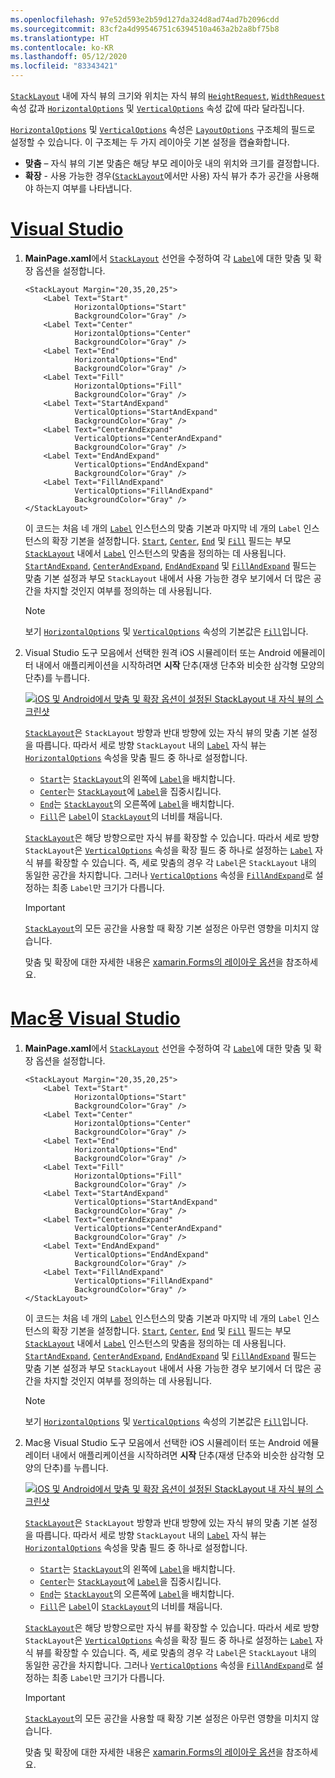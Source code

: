 ```yaml
---
ms.openlocfilehash: 97e52d593e2b59d127da324d8ad74ad7b2096cdd
ms.sourcegitcommit: 83cf2a4d99546751c6394510a463a2b2a8bf75b8
ms.translationtype: HT
ms.contentlocale: ko-KR
ms.lasthandoff: 05/12/2020
ms.locfileid: "83343421"
---
```

[`StackLayout`](xref:Xamarin.Forms.StackLayout) 내에 자식 뷰의 크기와 위치는 자식 뷰의 [`HeightRequest`](xref:Xamarin.Forms.VisualElement.HeightRequest), [`WidthRequest`](xref:Xamarin.Forms.VisualElement.WidthRequest) 속성 값과 [`HorizontalOptions`](xref:Xamarin.Forms.View.HorizontalOptions) 및 [`VerticalOptions`](xref:Xamarin.Forms.View.VerticalOptions) 속성 값에 따라 달라집니다.

[`HorizontalOptions`](xref:Xamarin.Forms.View.HorizontalOptions) 및 [`VerticalOptions`](xref:Xamarin.Forms.View.VerticalOptions) 속성은 [`LayoutOptions`](xref:Xamarin.Forms.LayoutOptions) 구조체의 필드로 설정할 수 있습니다. 이 구조체는 두 가지 레이아웃 기본 설정을 캡슐화합니다.

- **맞춤** – 자식 뷰의 기본 맞춤은 해당 부모 레이아웃 내의 위치와 크기를 결정합니다.
- **확장** - 사용 가능한 경우([`StackLayout`](xref:Xamarin.Forms.StackLayout)에서만 사용) 자식 뷰가 추가 공간을 사용해야 하는지 여부를 나타냅니다.

# <a name="visual-studio"></a>[Visual Studio](#tab/vswin)

1. **MainPage.xaml**에서 [`StackLayout`](xref:Xamarin.Forms.StackLayout) 선언을 수정하여 각 [`Label`](xref:Xamarin.Forms.Label)에 대한 맞춤 및 확장 옵션을 설정합니다.

    ```xaml
    <StackLayout Margin="20,35,20,25">
        <Label Text="Start"
               HorizontalOptions="Start"
               BackgroundColor="Gray" />
        <Label Text="Center"
               HorizontalOptions="Center"
               BackgroundColor="Gray" />
        <Label Text="End"
               HorizontalOptions="End"
               BackgroundColor="Gray" />
        <Label Text="Fill"
               HorizontalOptions="Fill"
               BackgroundColor="Gray" />
        <Label Text="StartAndExpand"
               VerticalOptions="StartAndExpand"
               BackgroundColor="Gray" />
        <Label Text="CenterAndExpand"
               VerticalOptions="CenterAndExpand"
               BackgroundColor="Gray" />
        <Label Text="EndAndExpand"
               VerticalOptions="EndAndExpand"
               BackgroundColor="Gray" />
        <Label Text="FillAndExpand"
               VerticalOptions="FillAndExpand"
               BackgroundColor="Gray" />
    </StackLayout>
    ```

    이 코드는 처음 네 개의 [`Label`](xref:Xamarin.Forms.Label) 인스턴스의 맞춤 기본과 마지막 네 개의 `Label` 인스턴스의 확장 기본을 설정합니다. [`Start`](xref:Xamarin.Forms.LayoutOptions.Start), [`Center`](xref:Xamarin.Forms.LayoutOptions.Center), [`End`](xref:Xamarin.Forms.LayoutOptions.End) 및 [`Fill`](xref:Xamarin.Forms.LayoutOptions.Fill) 필드는 부모 [`StackLayout`](xref:Xamarin.Forms.StackLayout) 내에서 [`Label`](xref:Xamarin.Forms.Label) 인스턴스의 맞춤을 정의하는 데 사용됩니다. [`StartAndExpand`](xref:Xamarin.Forms.LayoutOptions.StartAndExpand), [`CenterAndExpand`](xref:Xamarin.Forms.LayoutOptions.CenterAndExpand), [`EndAndExpand`](xref:Xamarin.Forms.LayoutOptions.EndAndExpand) 및 [`FillAndExpand`](xref:Xamarin.Forms.LayoutOptions.FillAndExpand) 필드는 맞춤 기본 설정과 부모 `StackLayout` 내에서 사용 가능한 경우 보기에서 더 많은 공간을 차지할 것인지 여부를 정의하는 데 사용됩니다.

    > [!NOTE]
    > 보기 [`HorizontalOptions`](xref:Xamarin.Forms.View.HorizontalOptions) 및 [`VerticalOptions`](xref:Xamarin.Forms.View.VerticalOptions) 속성의 기본값은 [`Fill`](xref:Xamarin.Forms.LayoutOptions.Fill)입니다.

1. Visual Studio 도구 모음에서 선택한 원격 iOS 시뮬레이터 또는 Android 에뮬레이터 내에서 애플리케이션을 시작하려면 **시작** 단추(재생 단추와 비슷한 삼각형 모양의 단추)를 누릅니다.

    [![iOS 및 Android에서 맞춤 및 확장 옵션이 설정된 StackLayout 내 자식 뷰의 스크린샷](../images/alignment-expansion.png "맞춤 및 확장이 설정된 레이블 인스턴스를 포함하는 StackLayout")](../images/alignment-expansion-large.png#lightbox "맞춤 및 확장이 설정된 레이블 인스턴스를 포함하는 StackLayout")

    [`StackLayout`](xref:Xamarin.Forms.StackLayout)은 `StackLayout` 방향과 반대 방향에 있는 자식 뷰의 맞춤 기본 설정을 따릅니다. 따라서 세로 방향 `StackLayout` 내의 [`Label`](xref:Xamarin.Forms.Label) 자식 뷰는 [`HorizontalOptions`](xref:Xamarin.Forms.View.HorizontalOptions) 속성을 맞춤 필드 중 하나로 설정합니다.

    - [`Start`](xref:Xamarin.Forms.LayoutOptions.Start)는 [`StackLayout`](xref:Xamarin.Forms.StackLayout)의 왼쪽에 [`Label`](xref:Xamarin.Forms.Label)을 배치합니다.
    - [`Center`](xref:Xamarin.Forms.LayoutOptions.Center)는 [`StackLayout`](xref:Xamarin.Forms.StackLayout)에 [`Label`](xref:Xamarin.Forms.Label)을 집중시킵니다.
    - [`End`](xref:Xamarin.Forms.LayoutOptions.End)는 [`StackLayout`](xref:Xamarin.Forms.StackLayout)의 오른쪽에 [`Label`](xref:Xamarin.Forms.Label)을 배치합니다.
    - [`Fill`](xref:Xamarin.Forms.LayoutOptions.Fill)은 [`Label`](xref:Xamarin.Forms.Label)이 [`StackLayout`](xref:Xamarin.Forms.StackLayout)의 너비를 채웁니다.

    [`StackLayout`](xref:Xamarin.Forms.StackLayout)은 해당 방향으로만 자식 뷰를 확장할 수 있습니다. 따라서 세로 방향 `StackLayout`은 [`VerticalOptions`](xref:Xamarin.Forms.View.VerticalOptions) 속성을 확장 필드 중 하나로 설정하는 [`Label`](xref:Xamarin.Forms.Label) 자식 뷰를 확장할 수 있습니다. 즉, 세로 맞춤의 경우 각 `Label`은 `StackLayout` 내의 동일한 공간을 차지합니다. 그러나 [`VerticalOptions`](xref:Xamarin.Forms.View.VerticalOptions) 속성을 [`FillAndExpand`](xref:Xamarin.Forms.LayoutOptions.FillAndExpand)로 설정하는 최종 `Label`만 크기가 다릅니다.

    > [!IMPORTANT]
    > [`StackLayout`](xref:Xamarin.Forms.StackLayout)의 모든 공간을 사용할 때 확장 기본 설정은 아무런 영향을 미치지 않습니다.

    맞춤 및 확장에 대한 자세한 내용은 [xamarin.Forms의 레이아웃 옵션](~/xamarin-forms/user-interface/layouts/layout-options.md)을 참조하세요.

# <a name="visual-studio-for-mac"></a>[Mac용 Visual Studio](#tab/vsmac)

1. **MainPage.xaml**에서 [`StackLayout`](xref:Xamarin.Forms.StackLayout) 선언을 수정하여 각 [`Label`](xref:Xamarin.Forms.Label)에 대한 맞춤 및 확장 옵션을 설정합니다.

    ```xaml
    <StackLayout Margin="20,35,20,25">
        <Label Text="Start"
               HorizontalOptions="Start"
               BackgroundColor="Gray" />
        <Label Text="Center"
               HorizontalOptions="Center"
               BackgroundColor="Gray" />
        <Label Text="End"
               HorizontalOptions="End"
               BackgroundColor="Gray" />
        <Label Text="Fill"
               HorizontalOptions="Fill"
               BackgroundColor="Gray" />
        <Label Text="StartAndExpand"
               VerticalOptions="StartAndExpand"
               BackgroundColor="Gray" />
        <Label Text="CenterAndExpand"
               VerticalOptions="CenterAndExpand"
               BackgroundColor="Gray" />
        <Label Text="EndAndExpand"
               VerticalOptions="EndAndExpand"
               BackgroundColor="Gray" />
        <Label Text="FillAndExpand"
               VerticalOptions="FillAndExpand"
               BackgroundColor="Gray" />
    </StackLayout>
    ```

    이 코드는 처음 네 개의 [`Label`](xref:Xamarin.Forms.Label) 인스턴스의 맞춤 기본과 마지막 네 개의 `Label` 인스턴스의 확장 기본을 설정합니다. [`Start`](xref:Xamarin.Forms.LayoutOptions.Start), [`Center`](xref:Xamarin.Forms.LayoutOptions.Center), [`End`](xref:Xamarin.Forms.LayoutOptions.End) 및 [`Fill`](xref:Xamarin.Forms.LayoutOptions.Fill) 필드는 부모 [`StackLayout`](xref:Xamarin.Forms.StackLayout) 내에서 [`Label`](xref:Xamarin.Forms.Label) 인스턴스의 맞춤을 정의하는 데 사용됩니다. [`StartAndExpand`](xref:Xamarin.Forms.LayoutOptions.StartAndExpand), [`CenterAndExpand`](xref:Xamarin.Forms.LayoutOptions.CenterAndExpand), [`EndAndExpand`](xref:Xamarin.Forms.LayoutOptions.EndAndExpand) 및 [`FillAndExpand`](xref:Xamarin.Forms.LayoutOptions.FillAndExpand) 필드는 맞춤 기본 설정과 부모 `StackLayout` 내에서 사용 가능한 경우 보기에서 더 많은 공간을 차지할 것인지 여부를 정의하는 데 사용됩니다.

    > [!NOTE]
    > 보기 [`HorizontalOptions`](xref:Xamarin.Forms.View.HorizontalOptions) 및 [`VerticalOptions`](xref:Xamarin.Forms.View.VerticalOptions) 속성의 기본값은 [`Fill`](xref:Xamarin.Forms.LayoutOptions.Fill)입니다.

1. Mac용 Visual Studio 도구 모음에서 선택한 iOS 시뮬레이터 또는 Android 에뮬레이터 내에서 애플리케이션을 시작하려면 **시작** 단추(재생 단추와 비슷한 삼각형 모양의 단추)를 누릅니다.

    [![iOS 및 Android에서 맞춤 및 확장 옵션이 설정된 StackLayout 내 자식 뷰의 스크린샷](../images/alignment-expansion.png "맞춤 및 확장이 설정된 레이블 인스턴스를 포함하는 StackLayout")](../images/alignment-expansion-large.png#lightbox "맞춤 및 확장이 설정된 레이블 인스턴스를 포함하는 StackLayout")

    [`StackLayout`](xref:Xamarin.Forms.StackLayout)은 `StackLayout` 방향과 반대 방향에 있는 자식 뷰의 맞춤 기본 설정을 따릅니다. 따라서 세로 방향 `StackLayout` 내의 [`Label`](xref:Xamarin.Forms.Label) 자식 뷰는 [`HorizontalOptions`](xref:Xamarin.Forms.View.HorizontalOptions) 속성을 맞춤 필드 중 하나로 설정합니다.

    - [`Start`](xref:Xamarin.Forms.LayoutOptions.Start)는 [`StackLayout`](xref:Xamarin.Forms.StackLayout)의 왼쪽에 [`Label`](xref:Xamarin.Forms.Label)을 배치합니다.
    - [`Center`](xref:Xamarin.Forms.LayoutOptions.Center)는 [`StackLayout`](xref:Xamarin.Forms.StackLayout)에 [`Label`](xref:Xamarin.Forms.Label)을 집중시킵니다.
    - [`End`](xref:Xamarin.Forms.LayoutOptions.End)는 [`StackLayout`](xref:Xamarin.Forms.StackLayout)의 오른쪽에 [`Label`](xref:Xamarin.Forms.Label)을 배치합니다.
    - [`Fill`](xref:Xamarin.Forms.LayoutOptions.Fill)은 [`Label`](xref:Xamarin.Forms.Label)이 [`StackLayout`](xref:Xamarin.Forms.StackLayout)의 너비를 채웁니다.

    [`StackLayout`](xref:Xamarin.Forms.StackLayout)은 해당 방향으로만 자식 뷰를 확장할 수 있습니다. 따라서 세로 방향 `StackLayout`은 [`VerticalOptions`](xref:Xamarin.Forms.View.VerticalOptions) 속성을 확장 필드 중 하나로 설정하는 [`Label`](xref:Xamarin.Forms.Label) 자식 뷰를 확장할 수 있습니다. 즉, 세로 맞춤의 경우 각 `Label`은 `StackLayout` 내의 동일한 공간을 차지합니다. 그러나 [`VerticalOptions`](xref:Xamarin.Forms.View.VerticalOptions) 속성을 [`FillAndExpand`](xref:Xamarin.Forms.LayoutOptions.FillAndExpand)로 설정하는 최종 `Label`만 크기가 다릅니다.

    > [!IMPORTANT]
    > [`StackLayout`](xref:Xamarin.Forms.StackLayout)의 모든 공간을 사용할 때 확장 기본 설정은 아무런 영향을 미치지 않습니다.

    맞춤 및 확장에 대한 자세한 내용은 [xamarin.Forms의 레이아웃 옵션](~/xamarin-forms/user-interface/layouts/layout-options.md)을 참조하세요.
